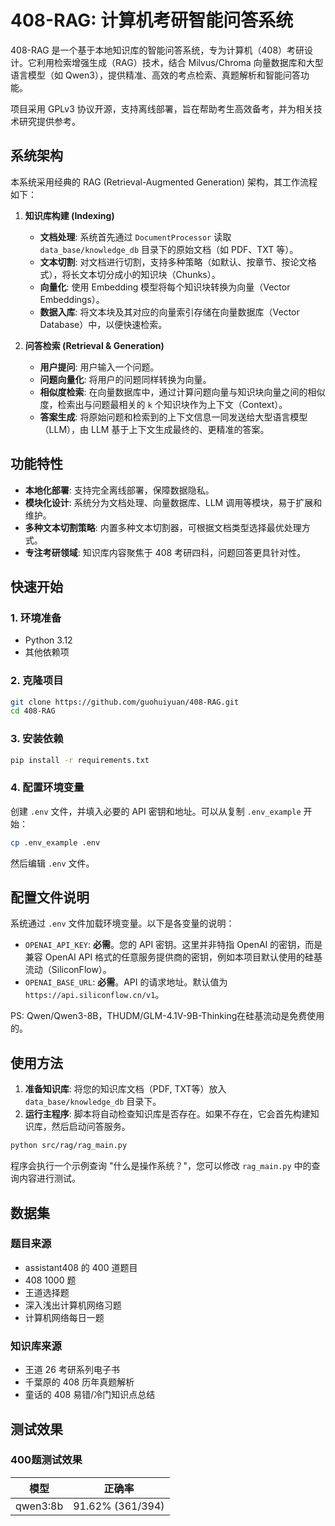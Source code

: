 # 408-RAG: 计算机考研智能问答系统

408-RAG 是一个基于本地知识库的智能问答系统，专为计算机（408）考研设计。它利用检索增强生成（RAG）技术，结合 Milvus/Chroma 向量数据库和大型语言模型（如 Qwen3），提供精准、高效的考点检索、真题解析和智能问答功能。

项目采用 GPLv3 协议开源，支持离线部署，旨在帮助考生高效备考，并为相关技术研究提供参考。

## 系统架构

本系统采用经典的 RAG (Retrieval-Augmented Generation) 架构，其工作流程如下：

1.  **知识库构建 (Indexing)**
    *   **文档处理**: 系统首先通过 `DocumentProcessor` 读取 `data_base/knowledge_db` 目录下的原始文档（如 PDF、TXT 等）。
    *   **文本切割**: 对文档进行切割，支持多种策略（如默认、按章节、按论文格式），将长文本切分成小的知识块（Chunks）。
    *   **向量化**: 使用 Embedding 模型将每个知识块转换为向量（Vector Embeddings）。
    *   **数据入库**: 将文本块及其对应的向量索引存储在向量数据库（Vector Database）中，以便快速检索。

2.  **问答检索 (Retrieval & Generation)**
    *   **用户提问**: 用户输入一个问题。
    *   **问题向量化**: 将用户的问题同样转换为向量。
    *   **相似度检索**: 在向量数据库中，通过计算问题向量与知识块向量之间的相似度，检索出与问题最相关的 `k` 个知识块作为上下文（Context）。
    *   **答案生成**: 将原始问题和检索到的上下文信息一同发送给大型语言模型（LLM），由 LLM 基于上下文生成最终的、更精准的答案。

## 功能特性

- **本地化部署**: 支持完全离线部署，保障数据隐私。
- **模块化设计**: 系统分为文档处理、向量数据库、LLM 调用等模块，易于扩展和维护。
- **多种文本切割策略**: 内置多种文本切割器，可根据文档类型选择最优处理方式。
- **专注考研领域**: 知识库内容聚焦于 408 考研四科，问题回答更具针对性。

## 快速开始

### 1. 环境准备

- Python 3.12
- 其他依赖项

### 2. 克隆项目

```bash
git clone https://github.com/guohuiyuan/408-RAG.git
cd 408-RAG
```

### 3. 安装依赖

```bash
pip install -r requirements.txt
```

### 4. 配置环境变量

创建 `.env` 文件，并填入必要的 API 密钥和地址。可以从复制 `.env_example` 开始：

```bash
cp .env_example .env
```

然后编辑 `.env` 文件。

## 配置文件说明

系统通过 `.env` 文件加载环境变量。以下是各变量的说明：

- `OPENAI_API_KEY`: **必需**。您的 API 密钥。这里并非特指 OpenAI 的密钥，而是兼容 OpenAI API 格式的任意服务提供商的密钥，例如本项目默认使用的硅基流动（SiliconFlow）。
- `OPENAI_BASE_URL`: **必需**。API 的请求地址。默认值为 `https://api.siliconflow.cn/v1`。

PS: Qwen/Qwen3-8B，THUDM/GLM-4.1V-9B-Thinking在硅基流动是免费使用的。

## 使用方法

1.  **准备知识库**: 将您的知识库文档（PDF, TXT等）放入 `data_base/knowledge_db` 目录下。
2.  **运行主程序**: 脚本将自动检查知识库是否存在。如果不存在，它会首先构建知识库，然后启动问答服务。

```bash
python src/rag/rag_main.py
```

程序会执行一个示例查询 "什么是操作系统？"，您可以修改 `rag_main.py` 中的查询内容进行测试。

## 数据集

### 题目来源

- assistant408 的 400 道题目
- 408 1000 题
- 王道选择题
- 深入浅出计算机网络习题
- 计算机网络每日一题

### 知识库来源

- 王道 26 考研系列电子书
- 千葉原的 408 历年真题解析
- 童话的 408 易错/冷门知识点总结

## 测试效果

### 400题测试效果

| 模型     | 正确率           |
| -------- | ---------------- |
| qwen3:8b | 91.62% (361/394) |
